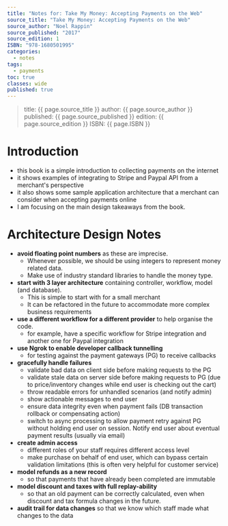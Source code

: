 ```yaml
---
title: "Notes for: Take My Money: Accepting Payments on the Web"
source_title: "Take My Money: Accepting Payments on the Web"
source_author: "Noel Rappin"
source_published: "2017"
source_edition: 1
ISBN: "978-1680501995"
categories:
  - notes
tags:
  - payments
toc: true
classes: wide
published: true
---
```


> title: {{ page.source_title }}
> author: {{ page.source_author }}
> published: {{ page.source_published }}
> edition: {{ page.source_edition }}
> ISBN: {{ page.ISBN }}

# Introduction

- this book is a simple introduction to collecting payments on the internet
- it shows examples of integrating to Stripe and Paypal API from a merchant's perspective
- it also shows some sample application architecture that a merchant can consider when accepting payments online
- I am focusing on the main design takeaways from the book.

# Architecture Design Notes

- **avoid floating point numbers** as these are imprecise. 
	- Whenever possible, we should be using integers to represent money related data.
	- Make use of industry standard libraries to handle the money type.
- **start with 3 layer architecture** containing controller, workflow, model (and database). 
	- This is simple to start with for a small merchant 
	- It can be refactored in the future to accommodate more complex business requirements
- **use a different workflow for a different provider** to help organise the code.
	- for example, have a specific workflow for Stripe integration and another one for Paypal integration
- **use Ngrok to enable developer callback tunnelling** 
	- for testing against the payment gateways (PG) to receive callbacks
- **gracefully handle failures**
	- validate bad data on client side before making requests to the PG
	- validate stale data on server side before making requests to PG (due to price/inventory changes while end user is checking out the cart)
	- throw readable errors for unhandled scenarios (and notify admin)
	- show actionable messages to end user
	- ensure data integrity even when payment fails (DB transaction rollback or compensating action)
	- switch to async processing to allow payment retry against PG without holding end user on session. Notify end user about eventual payment results (usually via email)
- **create admin access**
	- different roles of your staff requires different access level
	- make purchase on behalf of end user, which can bypass certain validation limitations (this is often very helpful for customer service)
- **model refunds as a new record**
	- so that payments that have already been completed are immutable
- **model discount and taxes with full replay-ability** 
	- so that an old payment can be correctly calculated, even when discount and tax formula changes in the future.
- **audit trail for data changes** so that we know which staff made what changes to the data